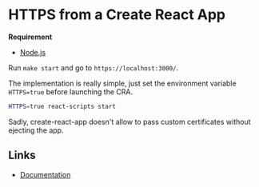 # HTTPS from a Create React App

**Requirement**

- [Node.js](https://nodejs.org/)

Run `make start` and go to `https://localhost:3000/`.

The implementation is really simple, just set the environment variable `HTTPS=true` before launching the CRA.

```bash
HTTPS=true react-scripts start
```

Sadly, create-react-app doesn't allow to pass custom certificates without ejecting the app.

## Links

- [Documentation](https://facebook.github.io/create-react-app/docs/using-https-in-development#docsNav)
